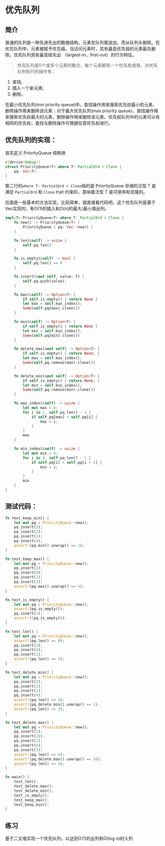 # 优先队列

## 简介
普通的队列是一种先进先出的数据结构，元素在队列尾追加，而从队列头删除。在优先队列中，元素被赋予优先级。当访问元素时，具有最高优先级的元素最先删除。优先队列具有最高级先出 （largest-in，first-out）的行为特征。

>优先队列是0个或多个元素的集合，每个元素都有一个优先权或值，对优先队列执行的操作有：

1. 查找;
2. 插入一个新元素;
3. 删除。

在最小优先队列(min priority queue)中，查找操作用来搜索优先权最小的元素，删除操作用来删除该元素；对于最大优先队列(max priority queue)，查找操作用来搜索优先权最大的元素，删除操作用来删除该元素。优先权队列中的元素可以有相同的优先权，查找与删除操作可根据任意优先权进行。

## 优先队列的实现：

首先定义 PriorityQueue 结构体

```rust
#[derive(Debug)]
struct PriorityQueue<T> where T: PartialOrd + Clone {
    pq: Vec<T>
}
```

第二行的`where T: PartialOrd + Clone`指的是 PriorityQueue 存储的泛型 T 是满足 `PartialOrd` 和 `Clone` trait 约束的，意味着泛型 T 是可排序和克隆的。

后面是一些基本的方法实现，比较简单，就直接看代码吧。这个优先队列是基于Vec实现的，有O(1)的插入和O(n)的最大/最小值出列。

```rust
impl<T> PriorityQueue<T> where T: PartialOrd + Clone {
    fn new() -> PriorityQueue<T> {
        PriorityQueue { pq: Vec::new() }
    }

    fn len(&self) -> usize {
        self.pq.len()
    }

    fn is_empty(&self) -> bool {
        self.pq.len() == 0
    }

    fn insert(&mut self, value: T) {
        self.pq.push(value);
    }

    fn max(&self) -> Option<T> {
        if self.is_empty() { return None }
        let max = self.max_index();
        Some(self.pq[max].clone())
    }

    fn min(&self) -> Option<T> {
        if self.is_empty() { return None }
        let min = self.min_index();
        Some(self.pq[min].clone())
    }

    fn delete_max(&mut self) -> Option<T> {
        if self.is_empty() { return None; }
        let max = self.max_index();
        Some(self.pq.remove(max).clone())
    }

    fn delete_min(&mut self) -> Option<T> {
        if self.is_empty() { return None; }
        let min = self.min_index();
        Some(self.pq.remove(min).clone())
    }

    fn max_index(&self) -> usize {
        let mut max = 0;
        for i in 1..self.pq.len() - 1 {
            if self.pq[max] < self.pq[i] {
                max = i;
            }
        }
        max
    }

    fn min_index(&self) -> usize {
        let mut min = 0;
        for i in 0..self.pq.len() - 1 {
            if self.pq[i] < self.pq[i + 1] {
                min = i;
            }
        }
        min
    }
}
```

## 测试代码：

```rust
fn test_keep_min() {
    let mut pq = PriorityQueue::new();
    pq.insert(3);
    pq.insert(2);
    pq.insert(1);
    pq.insert(4);
    assert!(pq.min().unwrap() == 1);
}

fn test_keep_max() {
    let mut pq = PriorityQueue::new();
    pq.insert(2);
    pq.insert(4);
    pq.insert(1);
    pq.insert(3);
    assert!(pq.max().unwrap() == 4);
}

fn test_is_empty() {
    let mut pq = PriorityQueue::new();
    assert!(pq.is_empty());
    pq.insert(1);
    assert!(!pq.is_empty());
}

fn test_len() {
    let mut pq = PriorityQueue::new();
    assert!(pq.len() == 0);
    pq.insert(2);
    pq.insert(4);
    pq.insert(1);
    assert!(pq.len() == 3);
}

fn test_delete_min() {
    let mut pq = PriorityQueue::new();
    pq.insert(3);
    pq.insert(2);
    pq.insert(1);
    pq.insert(4);
    assert!(pq.len() == 4);
    assert!(pq.delete_min().unwrap() == 1);
    assert!(pq.len() == 3);
}

fn test_delete_max() {
    let mut pq = PriorityQueue::new();
    pq.insert(2);
    pq.insert(10);
    pq.insert(1);
    pq.insert(6);
    pq.insert(3);
    assert!(pq.len() == 5);
    assert!(pq.delete_max().unwrap() == 10);
    assert!(pq.len() == 4);
}

fn main() {
    test_len();
    test_delete_max();
    test_delete_min();
    test_is_empty();
    test_keep_max();
    test_keep_min();
}
```

## 练习
基于二叉堆实现一个优先队列，以达到O(1)的出列和O(log n)的入列
